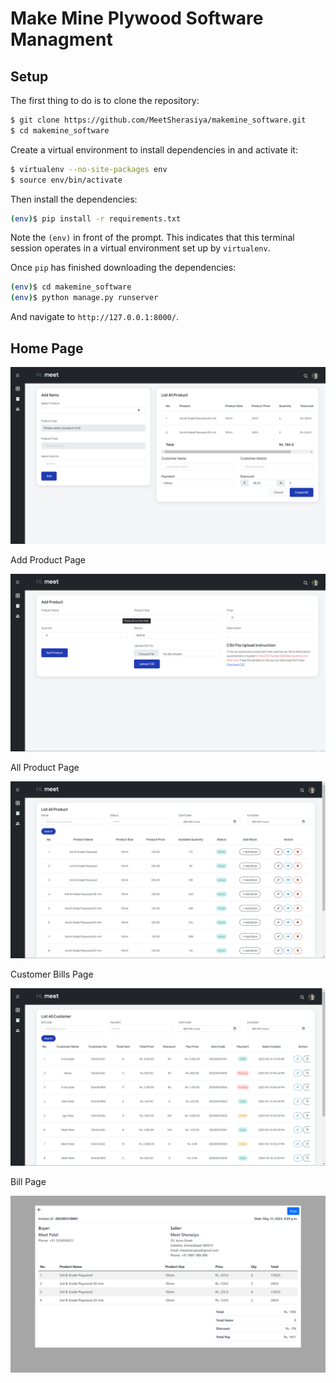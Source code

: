 # Make Mine Plywood Software Managment

## Setup

The first thing to do is to clone the repository:

```sh
$ git clone https://github.com/MeetSherasiya/makemine_software.git
$ cd makemine_software
```

Create a virtual environment to install dependencies in and activate it:

```sh
$ virtualenv --no-site-packages env
$ source env/bin/activate
```

Then install the dependencies:

```sh
(env)$ pip install -r requirements.txt
```
Note the `(env)` in front of the prompt. This indicates that this terminal
session operates in a virtual environment set up by `virtualenv`.

Once `pip` has finished downloading the dependencies:
```sh
(env)$ cd makemine_software
(env)$ python manage.py runserver
```
And navigate to `http://127.0.0.1:8000/`.

## Home Page
<img src='screenshot/homepage.png' >
<br>
<p>Add Product Page</p>
<img src='screenshot/addproduct.png'>
<br>
<p>All Product Page</p>
<img src='screenshot/allproduct.png'>
<br>
<p>Customer Bills Page</p>
<img src='screenshot/customerbill.png'>
<br>
<p>Bill Page</p>
<img src='screenshot/bill.png'>
